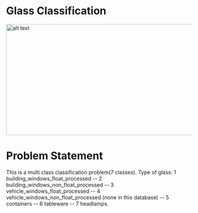 # Glass Classification

<img src="https://images.moneycontrol.com/static-mcnews/2018/10/health-insurance-form-1280x720-770x433.jpg?impolicy=website&width=770&height=431" alt="alt text" width="600" height="300">

# Problem Statement

This is a multi class classification problem(7 classes). 
Type of glass: 1 building_windows_float_processed -- 2 building_windows_non_float_processed -- 3 vehicle_windows_float_processed -- 4 vehicle_windows_non_float_processed (none in this database) -- 5 containers -- 6 tableware -- 7 headlamps.

